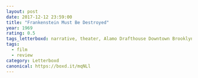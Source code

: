 ```yaml
---
layout: post 
date: 2017-12-12 23:59:00
title: "Frankenstein Must Be Destroyed"
year: 1969
rating: 0.5
tags_letterboxd: narrative, theater, Alamo Drafthouse Downtown Brooklyn, NYC
tags:
  - film
  - review
category: Letterboxd
canonical: https://boxd.it/mqNLl
---
```

